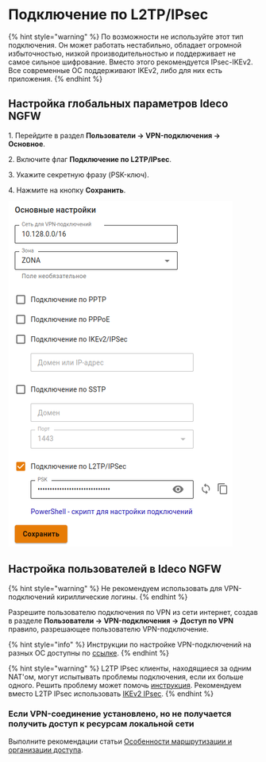 # Подключение по L2TP/IPsec

{% hint style="warning" %}
По возможности не используйте этот тип подключения. Он может работать нестабильно, обладает огромной избыточностью, низкой производительностью и поддерживает не самое сильное шифрование. Вместо этого рекомендуется IPsec-IKEv2. Все современные ОС поддерживают IKEv2, либо для них есть приложения.
{% endhint %}

## Настройка глобальных параметров Ideco NGFW

1\. Перейдите в раздел **Пользователи -> VPN-подключения -> Основное**.

2\. Включите флаг **Подключение по L2TP/IPsec**.

3\. Укажите секретную фразу (PSK-ключ).

4\. Нажмите на кнопку **Сохранить**.

![](/.gitbook/assets/vpn-authorization3.png)

## Настройка пользователей в Ideco NGFW

{% hint style="warning" %}
Не рекомендуем использовать для VPN-подключений кириллические логины.
{% endhint %}

Разрешите пользователю подключения по VPN из сети интернет, создав в разделе **Пользователи -> VPN-подключения -> Доступ по VPN** правило, разрешающее пользователю VPN-подключение.

{% hint style="info" %}
Инструкции по настройке VPN-подключений на разных ОС доступны по [ссылке](/recipes/popular-recipes/vpn/README.md).
{% endhint %}

{% hint style="warning" %}
L2TP IPsec клиенты, находящиеся за одним NAT'ом, могут испытывать проблемы подключения, если их больше одного. Решить проблему может помочь [инструкция](https://docs.microsoft.com/en-us/troubleshoot/windows-server/networking/configure-l2tp-ipsec-server-behind-nat-t-device). Рекомендуем вместо L2TP IPsec использовать [IKEv2 IPsec](ipsec-ikev2.md).
{% endhint %}

### Если VPN-соединение установлено, но не получается получить доступ к ресурсам локальной сети

Выполните рекомендации статьи [Особенности маршрутизации и организации доступа](features.md).

